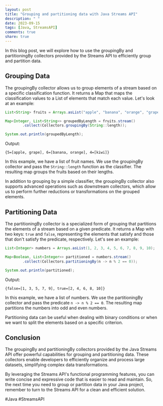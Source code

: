 ```yaml
---
layout: post
title: "Grouping and partitioning data with Java Streams API"
description: " "
date: 2023-09-15
tags: [Java, StreamsAPI]
comments: true
share: true
---
```


In this blog post, we will explore how to use the groupingBy and partitioningBy collectors provided by the Streams API to efficiently group and partition data.

## Grouping Data

The groupingBy collector allows us to group elements of a stream based on a specific classification function. It returns a Map that maps the classification values to a List of elements that match each value. Let's look at an example:

```java
List<String> fruits = Arrays.asList("apple", "banana", "orange", "grape", "kiwi");

Map<Integer, List<String>> groupedByLength = fruits.stream()
        .collect(Collectors.groupingBy(String::length));

System.out.println(groupedByLength);
```

Output:

```
{5=[apple, grape], 6=[banana, orange], 4=[kiwi]}
```

In this example, we have a list of fruit names. We use the groupingBy collector and pass the `String::length` function as the classifier. The resulting map groups the fruits based on their lengths.

In addition to grouping by a simple classifier, the groupingBy collector also supports advanced operations such as downstream collectors, which allow us to perform further reductions or transformations on the grouped elements.

## Partitioning Data

The partitioningBy collector is a specialized form of grouping that partitions the elements of a stream based on a given predicate. It returns a Map with two keys: `true` and `false`, representing the elements that satisfy and those that don't satisfy the predicate, respectively. Let's see an example:

```java
List<Integer> numbers = Arrays.asList(1, 2, 3, 4, 5, 6, 7, 8, 9, 10);

Map<Boolean, List<Integer>> partitioned = numbers.stream()
        .collect(Collectors.partitioningBy(n -> n % 2 == 0));

System.out.println(partitioned);
```

Output:

```
{false=[1, 3, 5, 7, 9], true=[2, 4, 6, 8, 10]}
```

In this example, we have a list of numbers. We use the partitioningBy collector and pass the predicate `n -> n % 2 == 0`. The resulting map partitions the numbers into odd and even numbers.

Partitioning data can be useful when dealing with binary conditions or when we want to split the elements based on a specific criterion.

## Conclusion

The groupingBy and partitioningBy collectors provided by the Java Streams API offer powerful capabilities for grouping and partitioning data. These collectors enable developers to efficiently organize and process large datasets, simplifying complex data transformations.

By leveraging the Streams API's functional programming features, you can write concise and expressive code that is easier to read and maintain. So, the next time you need to group or partition data in your Java project, remember to turn to the Streams API for a clean and efficient solution.

#Java #StreamsAPI